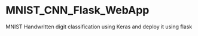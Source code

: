 # MNIST_CNN_Flask_WebApp
MNIST Handwritten digit classification using Keras and deploy it using flask
